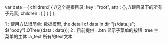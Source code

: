
var data = {
	children:[
		{
		  //这个是根目录;
			key : "root",
			attr : {},
			//跟目录下的所有子元素;
		  children : [
	    ]
	  }
	]
};

1 : 使用方法很简单:
    数据模型, the detail of data in dir "js/data.js";
    $("body").QTree({data : data});
2 : 目前提供 :
  .btn 显示子菜单的按钮
  .tree 主菜单的主体
  .a_text 所有的text文本
